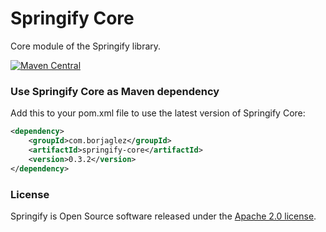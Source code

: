 # Springify Core #

Core module of the Springify library.

[![Maven Central](https://img.shields.io/maven-central/v/com.borjaglez/springify-core.svg?label=Maven%20Central)](https://search.maven.org/search?q=g:%22com.borjaglez%22%20AND%20a:%22springify-core%22)

### Use Springify Core as Maven dependency
Add this to your pom.xml file to use the latest version of Springify Core:

```xml  
<dependency>
	<groupId>com.borjaglez</groupId>
	<artifactId>springify-core</artifactId>
	<version>0.3.2</version>
</dependency>
```
 
### License
Springify is Open Source software released under the 
[Apache 2.0 license](https://www.apache.org/licenses/LICENSE-2.0.html).